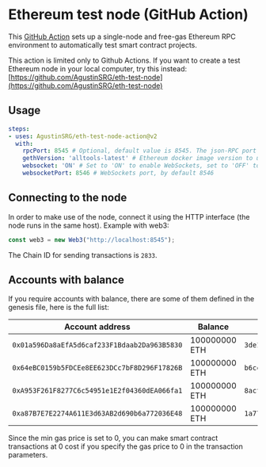# Ethereum test node (GitHub Action)

This [GitHub Action](https://github.com/features/actions) sets up a single-node and free-gas Ethereum RPC environment to automatically test smart contract projects.

This action is limited only to Github Actions. If you want to create a test Ethereum node in your local computer, try this instead: [https://github.com/AgustinSRG/eth-test-node](https://github.com/AgustinSRG/eth-test-node)

## Usage

```yml
steps:
- uses: AgustinSRG/eth-test-node-action@v2
  with:
    rpcPort: 8545 # Optional, default value is 8545. The json-RPC port
    gethVersion: 'alltools-latest' # Ethereum docker image version to use, alltools-latest by default
    websocket: 'ON' # Set to 'ON' to enable WebSockets, set to 'OFF' to disable them
    websocketPort: 8546 # WebSockets port, by default 8546
```

## Connecting to the node

In order to make use of the node, connect it using the HTTP interface (the node runs in the same host). Example with web3:

```js
const web3 = new Web3("http://localhost:8545");
```

The Chain ID for sending transactions is `2833`.

## Accounts with balance

If you require accounts with balance, there are some of them defined in the genesis file, here is the full list:

| Account address                              | Balance       | Private Key                                                        |
| -------------------------------------------- | ------------- | ------------------------------------------------------------------ |
| `0x01a596Da8aEfA5d6caf233F1Bdaab2Da963B5830` | 100000000 ETH | `3de106f01f3fa595f215f50a0daf2ddd1bd061663b69396783a70dcee9f1f755` |
| `0x64eBC0159b5FDCEe8EE623DCc7bF8D296F17826B` | 100000000 ETH | `b6cc360b19ce026fd49052de6fb683b5e10f9a1713320848c1ed9ab2e25ed11d` |
| `0xA953F261F8277C6c54951e1E2f04360dEA066fa1` | 100000000 ETH | `8acfcb9c3df4cdadf8837c515e925e5110cf9097474489ad253c358e69abe672` |
| `0xa87B7E7E2274A611E3d63AB2d690b6a772036E48` | 100000000 ETH | `1a774dd0f467418e0ebfceb3187b9073642b9a2610be2116b636e244168b5514` |

Since the min gas price is set to 0, you can make smart contract transactions at 0 cost if you specify the gas price to 0 in the transaction parameters.
